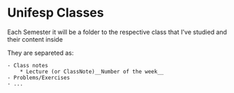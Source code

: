 # Unifesp Classes

Each Semester it will be a folder to the respective class that I've studied and their content inside

They are separeted as:
    
    - Class notes
        * Lecture (or ClassNote)__Number of the week__
    - Problems/Exercises
    - ...
 
